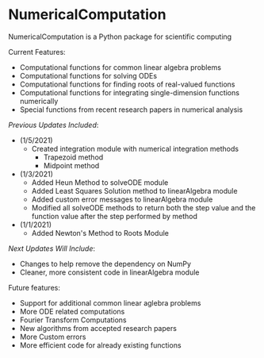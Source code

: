 <h1> NumericalComputation </h1>

NumericalComputation is a Python package for scientific computing

Current Features:
* Computational functions for common linear algebra problems
* Computational functions for solving ODEs
* Computational functions for finding roots of real-valued functions
* Computational functions for integrating single-dimension functions numerically
* Special functions from recent research papers in numerical analysis

*Previous Updates Included*:
* (1/5/2021)
  * Created integration module with numerical integration methods
    * Trapezoid method
    * Midpoint method
* (1/3/2021) 
  * Added Heun Method to solveODE module
  * Added Least Squares Solution method to linearAlgebra module
  * Added custom error messages to linearAlgebra module
  * Modified all solveODE methods to return both the step value and the function value after the step performed by method
* (1/1/2021) 
  * Added Newton's Method to Roots Module

*Next Updates Will Include*:
* Changes to help remove the dependency on NumPy
* Cleaner, more consistent code in linearAlgebra module

Future features:
* Support for additional common linear aglebra problems
* More ODE related computations
* Fourier Transform Computations
* New algorithms from accepted research papers
* More Custom errors
* More efficient code for already existing functions
